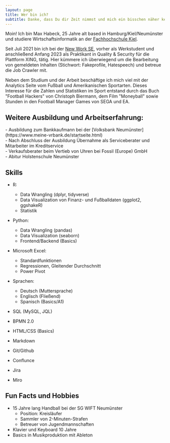 ```yaml
---
layout: page
title: Wer bin ich?
subtitle: Danke, dass Du dir Zeit nimmst und mich ein bisschen näher kennenlernen möchtest!
---
```

Moin!
Ich bin Max Habeck, 25 Jahre alt based in Hamburg/Kiel/Neumünster und studiere Wirtschaftsinformatik an der [Fachhochschule Kiel](https://www.fh-kiel.de/startseite/).

Seit Juli 2021 bin ich bei der [New Work SE](https://www.new-work.se/de), vorher als Werkstudent und anschließend Anfang 2023 als Praktikant in Quality & Security für die Plattform XING, tätig. Hier kümmere ich überwiegend um die Bearbeitung von gemeldeten Inhalten (Stichwort: Fakeprofile, Hatespeech) und betreue die Job Crawler mit.

Neben dem Studium und der Arbeit beschäftige ich mich viel mit der Analytics Seite vom Fußball und Amerikanischen Sportarten. Dieses Interesse für die Zahlen und Statistiken im Sport entstand durch das Buch "Football Hackers" von Christoph Biermann, dem Film "Moneyball" sowie Stunden in den Football Manager Games von SEGA und EA.

<h2>Weitere Ausbildung und Arbeitserfahrung:</h2>
- Ausbildung zum Bankkaufmann bei der [Volksbank Neumünster](https://www.meine-vrbank.de/startseite.html) <br>
- Nach Abschluss der Ausbildung Übernahme als Serviceberater und Mitarbeiter im Kreditservice <br>
- Verkaufsberater beim Vertieb von Uhren bei Fossil (Europe) GmbH <br>
- Abitur Holstenschule Neumünster <br>

<h2>Skills</h2>

- R:
  - Data Wrangling (dplyr, tidyverse) <br>
  - Data Visualization von Finanz- und Fußballdaten (ggplot2, ggshakeR)<br>
  - Statistik <br>

- Python:
  - Data Wrangling (pandas)
  - Data Visualization (seaborn)
  - Frontend/Backend (Basics)

- Microsoft Excel:
  - Standardfunktionen
  - Regressionen, Gleitender Durchschnitt
  - Power Pivot

- Sprachen:
  - Deutsch (Muttersprache)
  - Englisch (Fließend)
  - Spanisch (Basics/A1)

- SQL (MySQL, JQL)

- BPMN 2.0

- HTML/CSS (Basics)

- Markdown

- Git/Github

- Conflunce

- Jira

- Miro


## Fun Facts und Hobbies
- 15 Jahre lang Handball bei der SG WIFT Neumünster 
  - Position: Kreisläufer
  - Sammler von 2-Minuten-Strafen
  - Betreuer von Jugendmannschaften
- Klavier und Keyboard 10 Jahre
- Basics in Musikproduktion mit Ableton




